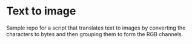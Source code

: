 # Text to image

Sample repo for a script that translates text to images by converting the characters to bytes and then grouping them to form the RGB channels.
